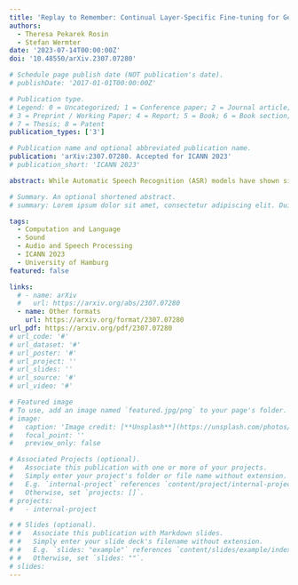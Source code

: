 ```yaml
---
title: 'Replay to Remember: Continual Layer-Specific Fine-tuning for German Speech Recognition'
authors:
  - Theresa Pekarek Rosin
  - Stefan Wermter
date: '2023-07-14T00:00:00Z'
doi: '10.48550/arXiv.2307.07280'

# Schedule page publish date (NOT publication's date).
# publishDate: '2017-01-01T00:00:00Z'

# Publication type.
# Legend: 0 = Uncategorized; 1 = Conference paper; 2 = Journal article;
# 3 = Preprint / Working Paper; 4 = Report; 5 = Book; 6 = Book section;
# 7 = Thesis; 8 = Patent
publication_types: ['3']

# Publication name and optional abbreviated publication name.
publication: 'arXiv:2307.07280. Accepted for ICANN 2023'
# publication_short: 'ICANN 2023'

abstract: While Automatic Speech Recognition (ASR) models have shown significant advances with the introduction of unsupervised or self-supervised training techniques, these improvements are still only limited to a subsection of languages and speakers. Transfer learning enables the adaptation of large-scale multilingual models to not only low-resource languages but also to more specific speaker groups. However, fine-tuning on data from new domains is usually accompanied by a decrease in performance on the original domain. Therefore, in our experiments, we examine how well the performance of large-scale ASR models can be approximated for smaller domains, with our own dataset of German Senior Voice Commands (SVC-de), and how much of the general speech recognition performance can be preserved by selectively freezing parts of the model during training. To further increase the robustness of the ASR model to vocabulary and speakers outside of the fine-tuned domain, we apply Experience Replay for continual learning. By adding only a fraction of data from the original domain, we are able to reach Word-Error-Rates (WERs) below 5\% on the new domain, while stabilizing performance for general speech recognition at acceptable WERs.

# Summary. An optional shortened abstract.
# summary: Lorem ipsum dolor sit amet, consectetur adipiscing elit. Duis posuere tellus ac convallis placerat. Proin tincidunt magna sed ex sollicitudin condimentum.

tags:
  - Computation and Language
  - Sound
  - Audio and Speech Processing
  - ICANN 2023
  - University of Hamburg
featured: false

links:
  # - name: arXiv
  #   url: https://arxiv.org/abs/2307.07280
  - name: Other formats
    url: https://arxiv.org/format/2307.07280
url_pdf: https://arxiv.org/pdf/2307.07280
# url_code: '#'
# url_dataset: '#'
# url_poster: '#'
# url_project: ''
# url_slides: ''
# url_source: '#'
# url_video: '#'

# Featured image
# To use, add an image named `featured.jpg/png` to your page's folder.
# image:
#   caption: 'Image credit: [**Unsplash**](https://unsplash.com/photos/s9CC2SKySJM)'
#   focal_point: ''
#   preview_only: false

# Associated Projects (optional).
#   Associate this publication with one or more of your projects.
#   Simply enter your project's folder or file name without extension.
#   E.g. `internal-project` references `content/project/internal-project/index.md`.
#   Otherwise, set `projects: []`.
# projects:
#   - internal-project

# # Slides (optional).
# #   Associate this publication with Markdown slides.
# #   Simply enter your slide deck's filename without extension.
# #   E.g. `slides: "example"` references `content/slides/example/index.md`.
# #   Otherwise, set `slides: ""`.
# slides:
---
```

